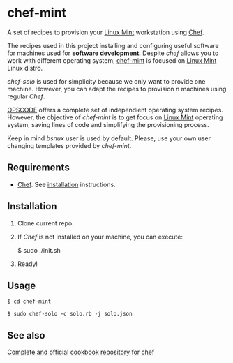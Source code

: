 chef-mint
================

A set of recipes to provision your [Linux Mint](http://linuxmint.com) workstation using [Chef](http://www.opscode.com/chef/).

The recipes used in this project installing and configuring useful software for machines used for **software development**. Despite *chef* allows you to work with different operating system, [chef-mint](http://github.com/bsnux/chef-mint) is focused on [Linux Mint](http://linuxmint.com) Linux distro.

*chef-solo* is used for simplicity because we only want to provide one machine. However, you can adapt the recipes to provision *n* machines using regular *Chef*.

[OPSCODE](http://www.opscode.com/chef/) offers a complete set of independient operating system recipes. However, the objective of *chef-mint* is to get focus on [Linux Mint](http://linuxmint.com) operating system, saving lines of code and simplifying the provisioning process.

Keep in mind *bsnux* user is used by default. Please, use your own user changing templates provided by *chef-mint*.

Requirements
------------

* [Chef](http://www.opscode.com/chef/). See [installation](http://wiki.opscode.com/display/chef/Installation) instructions.

Installation
-------------

1. Clone current repo.

2. If *Chef* is not installed on your machine, you can execute:

    $ sudo ./init.sh

3. Ready!

Usage
-----

    $ cd chef-mint

    $ sudo chef-solo -c solo.rb -j solo.json

See also
---------

[Complete and official cookbook repository for chef](https://github.com/opscode-cookbooks)
